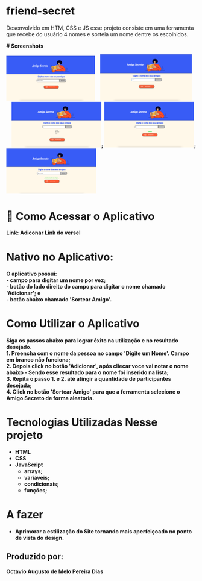 # friend-secret
Desenvolvido em HTM, CSS e JS esse projeto consiste em uma ferramenta que recebe do usuário 4 nomes e sorteia um nome dentre os escolhidos. 

<b>
# Screenshots
  
<!-- You can add more screenshots here if you like -->
<img src="assets/Pede-Nome.png" width="235">&emsp;<img src="assets/Adiciona-um-nome.png" width="243">&emsp;<img src="assets/lista-de-nomes.png" width="238">; <img src="assets/Nome-sorteado.png" width="238">; <img src="assets/Reinicia-o-jogo.png" width="238">


# 📲 Como Acessar o Aplicativo
Link: Adiconar Link do versel 


#  Nativo no Aplicativo:
O aplicativo possui:<br>
	- campo para digitar um nome por vez;<br>
	- botão do lado direito do campo para digitar o nome chamado 'Adicionar'; e<br>
	- botão abaixo chamado 'Sortear Amigo'.<br>

 # Como Utilizar o Aplicativo
Siga os passos abaixo para lograr êxito na utilização e no resultado desejado.<br>
       1. Preencha com o nome da pessoa no campo 'Digite um Nome'. Campo em branco não funciona;<br>
       2. Depois click no botão 'Adicionar', após cliecar voce vai notar o nome abaixo - Sendo esse resultado para o nome foi inserido na lista;<br>
       3. Repita o passo 1. e 2. até atingir a quantidade de participantes desejada; <br>
       4. Click no botão 'Sortear Amigo' para que a ferramenta selecione o Amigo Secreto de forma aleatoria.

# Tecnologias Utilizadas Nesse projeto
* HTML
* CSS
* JavaScript
  - arrays;
  - variáveis;
  - condicionais;
  - funções; 
 


# A fazer
- Aprimorar a estilização do Site tornando mais aperfeiçoado no ponto de vista do design.


## Produzido por: 
Octavio Augusto de Melo Pereira Dias
